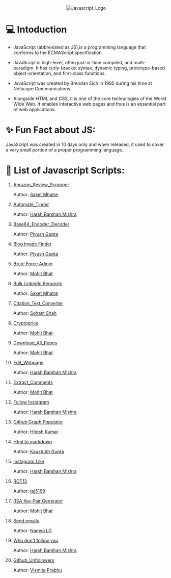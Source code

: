 <div align="center"><img  src="https://logodix.com/logo/374740.png" alt="Javascript_Logo"  /></div>
 <h1> 💻 Intoduction </h1>

* JavaScript (abbreviated as JS),is a programming language that conforms to the ECMAScript specification.

* JavaScript is high-level, often just-in-time compiled, and multi-paradigm. It has curly-bracket syntax, dynamic typing, prototype-based object-orientation, and first-class functions.

* JavaScript was created by Brendan Eich in 1995 during his time at Netscape Communications. 

* Alongside HTML and CSS, it is one of the core technologies of the World Wide Web. It enables interactive web pages and thus is an essential part of web applications.

# ✨ Fun Fact about JS: 

JavaScript was created in 10 days only and when released, it used to cover a very small portion of a proper programming language.

# 📌 List of Javascript Scripts: 

1. [Amazon_Review_Scrapper](Amazon_Review_Scrapper)
     
      Author: [Saket Mhatre](https://github.com/SANKET7738)
      
2. [Automate_Tinder](https://github.com/HarshCasper/Rotten-Scripts/tree/master/JavaScript/Automate_Tinder)
    
     Author: [Harsh Barshan Mishra](https://github.com/HarshCasper) 
     
3. [Base64_Encoder_Decoder](https://github.com/HarshCasper/Rotten-Scripts/tree/master/JavaScript/Base64_Encoder_Decoder)

     Author: [Piyush Gupta](https://github.com/gupta-piyush19)
     
4. [Blog Image Finder](https://github.com/HarshCasper/Rotten-Scripts/tree/master/JavaScript/Blog_Image_Finder)

     Author: [Piyush Gupta](https://github.com/gupta-piyush19)
      
5. [Brute Force Admin](https://github.com/HarshCasper/Rotten-Scripts/tree/master/JavaScript/Brute_Force_Admin)

     Author: [Mohit Bhat](https://github.com/mbcse)
     
6. [Bulk LinkedIn Requests](https://github.com/HarshCasper/Rotten-Scripts/tree/master/JavaScript/Bulk_LinkedIn_Requests)

     Author: [Saket Mhatre](https://github.com/SANKET7738)
     
7. [Citation_Text_Converter](https://github.com/HarshCasper/Rotten-Scripts/tree/master/JavaScript/Citation_Text_Converter)

      Author: [Soham Shah](https://github.com/sohamsshah)
     
8. [Cryptoprice](https://github.com/HarshCasper/Rotten-Scripts/tree/master/JavaScript/Cryptoprice)

      Author: [Mohit Bhat](https://github.com/mbcse)
     
9. [Download_All_Repos](https://github.com/HarshCasper/Rotten-Scripts/tree/master/JavaScript/Download_All_Repos)

      Author: [Mohit Bhat](https://github.com/mbcse)
     
10. [Edit_Webpage](https://github.com/HarshCasper/Rotten-Scripts/tree/master/JavaScript/Edit_Webpage)

      Author: [Harsh Barshan Mishra](https://github.com/HarshCasper) 
     
11. [Extract_Comments](https://github.com/HarshCasper/Rotten-Scripts/tree/master/JavaScript/Extract_Comments)

      Author: [Mohit Bhat](https://github.com/mbcse)
      
12. [Follow Instagram](https://github.com/HarshCasper/Rotten-Scripts/tree/master/JavaScript/Follow_Instagram)

      Author: [Harsh Barshan Mishra](https://github.com/HarshCasper) 
      
13. [Github Graph Populator](https://github.com/HarshCasper/Rotten-Scripts/tree/master/JavaScript/GitHub_Graph_Populator)

      Author: [Hitesh Kumar](https://github.com/HeroicHitesh)
      
14. [Html to markdown](https://github.com/HarshCasper/Rotten-Scripts/tree/master/JavaScript/Html_to_Markdown)

      Author: [Kaustubh Gupta](https://github.com/kaustubhgupta)
     
15. [Instagram Like](https://github.com/HarshCasper/Rotten-Scripts/tree/master/JavaScript/Instagram_Like)

      Author: [Harsh Barshan Mishra](https://github.com/HarshCasper)
      
16. [ROT13](https://github.com/HarshCasper/Rotten-Scripts/tree/master/JavaScript/ROT13_Decryption)

      Author: [tej5169](https://github.com/tej5169)
      
17. [RSA Key Pair Generator](https://github.com/HarshCasper/Rotten-Scripts/tree/master/JavaScript/RSA_Key_Pair_Generator)

      Author: [Mohit Bhat](https://github.com/mbcse)
     
18. [Send emails](https://github.com/HarshCasper/Rotten-Scripts/tree/master/JavaScript/Send_Emails)

      Author: [Namya LG](https://github.com/Namyalg)
      
19. [Who don't follow you](https://github.com/HarshCasper/Rotten-Scripts/tree/master/JavaScript/Who_Don't_Follow_You)

      Author: [Harsh Barshan Mishra](https://github.com/HarshCasper)
      
20. [Github_Unfollowers](https://github.com/HarshCasper/Rotten-Scripts/tree/master/JavaScript/Github_Unfollowers)

      Author: [Vismita Prabhu](https://github.com/vismitap)
